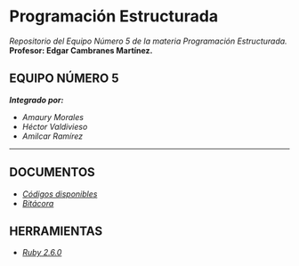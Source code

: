 # Programación Estructurada

*Repositorio del Equipo Número 5 de la materia Programación Estructurada.*  
**Profesor: Edgar Cambranes Martínez.**

## EQUIPO NÚMERO 5
***Integrado por:***   

+ *Amaury Morales*  
+ *Héctor Valdivieso*   
+ *Amilcar Ramírez*  

----------------------

## DOCUMENTOS

+ *[Códigos disponibles](https://github.com/amaurymc/Equipo5-PE-UADY/tree/master/Ruby)*  
+ *[Bitácora](https://github.com/amaurymc/Equipo5-PE-UADY/blob/master/Bitacora.md)*

## HERRAMIENTAS

+ *[Ruby 2.6.0](https://www.ruby-lang.org/en/downloads/)*
